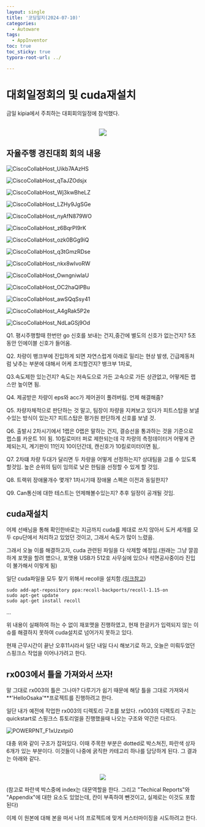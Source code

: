 ```yaml
---
layout: single
title: '코딩일지(2024-07-10)'
categories:
  - Autoware
tags:
  - AppInventor
toc: true
toc_sticky: true
typora-root-url: ../

---
```








# 대회일정회의 및 cuda재설치

금일 kipia에서 주최하는 대회회의일정에 참석했다.

<p align="center">
  <br>
 	<img src="/images/2024-07-10-codinglog(126)/Skype_69aVmWjgs9.webp" style="zoom:120%;" />
  <br>
</p>







## 자율주행 경진대회 회의 내용

![CiscoCollabHost_Uikb7AAzHS](/images/2024-07-10-codinglog(126)/CiscoCollabHost_Uikb7AAzHS.webp)

![CiscoCollabHost_qTaJZOdsjx](/images/2024-07-10-codinglog(126)/CiscoCollabHost_qTaJZOdsjx.webp)



![CiscoCollabHost_Wj3kwBheLZ](/images/2024-07-10-codinglog(126)/CiscoCollabHost_Wj3kwBheLZ.webp)

![CiscoCollabHost_LZHy9JgSGe](/images/2024-07-10-codinglog(126)/CiscoCollabHost_LZHy9JgSGe.webp)



![CiscoCollabHost_nyAfN879WO](/images/2024-07-10-codinglog(126)/CiscoCollabHost_nyAfN879WO.webp)



![CiscoCollabHost_z6BqrPI9rK](/images/2024-07-10-codinglog(126)/CiscoCollabHost_z6BqrPI9rK.webp)

![CiscoCollabHost_ozk0BGg9iQ](/images/2024-07-10-codinglog(126)/CiscoCollabHost_ozk0BGg9iQ.webp)

![CiscoCollabHost_q3tGmzRDse](/images/2024-07-10-codinglog(126)/CiscoCollabHost_q3tGmzRDse.webp)

![CiscoCollabHost_nkx8wIvoRW](/images/2024-07-10-codinglog(126)/CiscoCollabHost_nkx8wIvoRW.webp)

![CiscoCollabHost_OwngniwlaU](/images/2024-07-10-codinglog(126)/CiscoCollabHost_OwngniwlaU.webp)

![CiscoCollabHost_OC2haQIPBu](/images/2024-07-10-codinglog(126)/CiscoCollabHost_OC2haQIPBu.webp)

![CiscoCollabHost_awSQqSsy41](/images/2024-07-10-codinglog(126)/CiscoCollabHost_awSQqSsy41.webp)

![CiscoCollabHost_A4gRak5P2e](/images/2024-07-10-codinglog(126)/CiscoCollabHost_A4gRak5P2e.webp)



![CiscoCollabHost_NdLaGSj9Od](/images/2024-07-10-codinglog(126)/CiscoCollabHost_NdLaGSj9Od.webp)

Q1. 평시주행할때 한번만 go 신호를 보내는 건지,중간에 별도의 신호가 없는건지?
5초동안 인에이블 신호가 들어옴.

Q2. 차량이 뱅크부에 진입하게 되면 자연스럽게 아래로 밀리는 현상 발생, 긴급제동처럼 낮추는 부분에 대해서 어케 조치할건지?
뱅크부 1차로,

Q3.속도제한 있는건지?
속도는 저속도으로 가든 고속으로 가든 상관없고, 어떻게든 랩스만 높이면 됨.

Q4. 제공받은 차량이 eps와 acc가 제어권이 풀려버림. 언제 해결해줌?

Q5. 차량자체적으로 판단하는 것 말고, 팀장이 차량을 지켜보고 있다가 피트스탑을 보낼 수있는 방식이 있는지?
피트스탑은 평가원 판단하게 신호를 보낼 것.

Q6. 출발시 2차시기에서 1랩은 0랩은 말하는 건지, 
결승선을 통과하는 것을 기준으로 랩스를 카운트 1이 됨. 10킬로미터 퍼로 제한되는데 각 차량의 측정데이터거 어떻게 관제되는지, 계기판이 11인지 10이던간데, 캔신호가 10킬로미터이면 됨,.

Q7. 2차떄 차량 두대가 달리면 두 차량을 어떻게 선정하는지?
상대팀을 고를 수 있도록 할것임. 높은 순위의 팀이 임의로 낮은 한팀을 선정할 수 있게 할 것임.

Q8. 트랙위 장애물개수 몇개? 1차시기때 장애물 스펙은 이전과 동일한지?

Q9. Can통신에 대한 테스트는 언제해볼수있는지?
추후 일정이 공개될 것임.



## cuda재설치

어제 선배님을 통해 확인한바로는 지금까지 cuda를 제대로 쓰지 않아서 도커 세개를 모두 cpu단에서 처리하고 있었던 것이고, 그래서 속도가 많이 느렸음. 

그래서 오늘 이를 해결하고자, cuda 관련된 파일을 다 삭제할 예정임.(원래는 그냥 깔끔하게 포맷을 할려 헀으나, 포맷용 USB가 512호 사무실에 있으나 석면공사중이라 진입이 불가해서 이렇게 됨)



일단 cuda파일을 모두 찾기 위해서 recoll을 설치함.([링크참고](https://open-support.tistory.com/317))

```shell
sudo add-apt-repository ppa:recoll-backports/recoll-1.15-on
sudo apt-get update
sudo apt-get install recoll
```



...

위 내용이 실패하여 하는 수 없이 재포맷을 진행하였고, 현재 한글키가 입력되지 않는 이슈를 해결하지 못하여 cuda설치로 넘어가지 못하고 있다.

현재 근무시간이 끝난 오후11시라서 일단 내일 다시 해보기로 하고, 오늘은 미뤄두었던 스핑크스 작업을 이어나가려고 한다.

## rx003에서 틀을 가져와서 쓰자!

말 그대로 rx003의 틀은 그나마? 다루기가 쉽기 때문에 해당 틀을 그대로 가져와서 **'HelloOsaka'**프로젝트를 진행하려고 한다.

일단 내가 예전에 작업한 rx003의 디렉토리 구조를 보았다. rx003의 디렉토리 구조는 quickstart로 스핑크스 튜토리얼을 진행했을때 나오는 구조와 약간은 다르다.

![POWERPNT_F1xUzxtpi0](/images/2024-07-10-codinglog(126)/POWERPNT_F1xUzxtpi0.webp)

대충 위와 같이 구조가 잡혀있다. 이때 주목한 부분은 dotted로 박스쳐진, 파란색 상자 6개가 있는 부분이다. 이것들이 나중에 굵직한 카테고리 하나를 담당하게 된다. 그 결과는 아래와 같다.

<p align="center">
  <br>
 	<img src="/images/2024-07-10-codinglog(126)/brave_JNbl1FYTdx.webp" style="zoom:100%;" />
  <br>
</p>

(참고로 파란색 박스중에 index는 대문역할을 한다. 그리고 "Techical Reports"와 "Appendix"에 대한 요소도 있었는데, 칸이 부족하여 뺀것이고, 실제로는 이것도 포함된다)

이제 이 원본에 대해 본을 떠서 나의 프로젝트에 맞게 커스터마이징을 시도하려고 한다.

